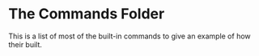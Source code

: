# The Commands Folder

This is a list of most of the built-in commands to give an example of how their built.